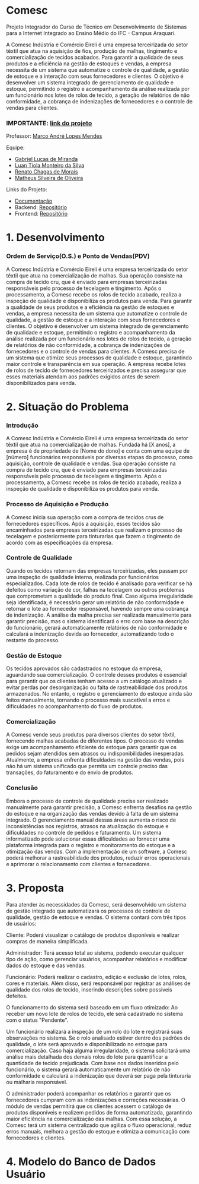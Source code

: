 # Comesc

Projeto Integrador do Curso de Técnico em Desenvolvimento de Sistemas para a Internet Integrado ao Ensino Médio do IFC - Campus Araquari.

A Comesc Indústria e Comércio Eireli é uma empresa terceirizada do setor têxtil que atua na aquisição de fios, produção de malhas, tingimento e comercialização de tecidos acabados. Para garantir a qualidade de seus produtos e a eficiência na gestão de estoques e vendas, a empresa necessita de um sistema que automatize o controle de qualidade, a gestão de estoque e a interação com seus fornecedores e clientes. O objetivo é desenvolver um sistema integrado de gerenciamento de qualidade e estoque, permitindo o registro e acompanhamento da análise realizada por um funcionário nos lotes de rolos de tecido, a geração de relatórios de não conformidade, a cobrança de indenizações de fornecedores e o controle de vendas para clientes.

### IMPORTANTE: [link do projeto](https://github.com/TCC-dos-guri/)

Professor: [Marco André Lopes Mendes](https://github.com/marrcandre)

Equipe:

- [Gabriel Lucas de Miranda](https://github.com/Gabz047)
- [Luan Tiola Monteiro da Silva](https://github.com/luansilva25)
- [Renato Chagas de Morais](https://github.com/renas-cm)
- [Matheus Silveira de Oliveira](https://github.com/mattusilveira)

Links do Projeto:

- [Documentação](https://github.com/TCC-dos-guri/Comesc_documentacao/)
- Backend: [Repositório](https://github.com/TCC-dos-guri/Comesc_Backend)
- Frontend: [Repositório](https://github.com/TCC-dos-guri/Comesc_Frontend)

# 1. Desenvolvimento

### Ordem de Serviço(O.S.) e Ponto de Vendas(PDV)

A Comesc Indústria e Comércio Eireli é uma empresa terceirizada do setor têxtil que atua na comercialização de malhas. Sua operação consiste na compra de tecido cru, que é enviado para empresas terceirizadas 
responsáveis pelo processo de tecelagem e tingimento. Após o processamento, a Comesc recebe os rolos de tecido acabado, realiza a inspeção de qualidade e disponibiliza os produtos para venda. Para garantir a 
qualidade de seus produtos e a eficiência na gestão de estoques e vendas, a empresa necessita de um sistema que automatize o controle de qualidade, a gestão de estoque e a interação com seus fornecedores e 
clientes. O objetivo é desenvolver um sistema integrado de gerenciamento de qualidade e estoque, permitindo o registro e acompanhamento da análise realizada por um funcionário nos lotes de rolos de tecido, a 
geração de relatórios de não conformidade, a cobrança de indenizações de fornecedores e o controle de vendas para clientes. A Comesc precisa de um sistema que otimize seus processos de qualidade e estoque, 
garantindo maior controle e transparência em sua operação. A empresa recebe lotes de rolos de tecido de fornecedores terceirizados e precisa assegurar que esses materiais atendam aos padrões exigidos antes de 
serem disponibilizados para venda.

# 2. Situação do Problema

### **Introdução**

A Comesc Indústria e Comércio Eireli é uma empresa terceirizada do setor têxtil que atua na comercialização de malhas. Fundada há [X anos], a empresa é de propriedade de [Nome do dono] e conta com uma equipe de 
[número] funcionários responsáveis por diversas etapas do processo, como aquisição, controle de qualidade e vendas. Sua operação consiste na compra de tecido cru, que é enviado para empresas terceirizadas 
responsáveis pelo processo de tecelagem e tingimento. Após o processamento, a Comesc recebe os rolos de tecido acabado, realiza a inspeção de qualidade e disponibiliza os produtos para venda.

### **Processo de Aquisição e Produção**

A Comesc inicia sua operação com a compra de tecidos crus de fornecedores específicos. Após a aquisição, esses tecidos são encaminhados para empresas terceirizadas que realizam o processo de tecelagem e 
posteriormente para tinturarias que fazem o tingimento de acordo com as especificações da empresa.

### **Controle de Qualidade**

Quando os tecidos retornam das empresas terceirizadas, eles passam por uma inspeção de qualidade interna, realizada por funcionários especializados. Cada lote de rolos de tecido é analisado para verificar se há 
defeitos como variação de cor, falhas na tecelagem ou outros problemas que comprometam a qualidade do produto final. Caso alguma irregularidade seja identificada, é necessário gerar um relatório de não 
conformidade e retornar o lote ao fornecedor responsável, havendo sempre uma cobrança de indenização. A análise da malha precisa ser realizada manualmente para garantir precisão, mas o sistema identificará o erro 
com base na descrição do funcionário, gerará automaticamente relatórios de não conformidade e calculará a indenização devida ao fornecedor, automatizando todo o restante do processo.

### **Gestão de Estoque**

Os tecidos aprovados são cadastrados no estoque da empresa, aguardando sua comercialização. O controle desses produtos é essencial para garantir que os clientes tenham acesso a um catálogo atualizado e evitar 
perdas por desorganização ou falta de rastreabilidade dos produtos armazenados. No entanto, o registro e gerenciamento do estoque ainda são feitos manualmente, tornando o processo mais suscetível a erros e 
dificuldades no acompanhamento do fluxo de produtos.

### **Comercialização**

A Comesc vende seus produtos para diversos clientes do setor têxtil, fornecendo malhas acabadas de diferentes tipos. O processo de vendas exige um acompanhamento eficiente do estoque para garantir que os pedidos 
sejam atendidos sem atrasos ou indisponibilidades inesperadas. Atualmente, a empresa enfrenta dificuldades na gestão das vendas, pois não há um sistema unificado que permita um controle preciso das transações, do 
faturamento e do envio de produtos.

### **Conclusão**

Embora o processo de controle de qualidade precise ser realizado manualmente para garantir precisão, a Comesc enfrenta desafios na gestão do estoque e na organização das vendas devido à falta de um sistema 
integrado. O gerenciamento manual dessas áreas aumenta o risco de inconsistências nos registros, atrasos na atualização do estoque e dificuldades no controle de pedidos e faturamento. Um sistema informatizado 
pode solucionar essas dificuldades ao fornecer uma plataforma integrada para o registro e monitoramento do estoque e a otimização das vendas. Com a implementação de um software, a Comesc 
poderá melhorar a rastreabilidade dos produtos, reduzir erros operacionais e aprimorar o relacionamento com clientes e fornecedores.

# 3. Proposta

Para atender às necessidades da Comesc, será desenvolvido um sistema de gestão integrado que automatizará os processos de controle de qualidade, gestão de estoque e vendas. O sistema contará com três tipos de usuários:

Cliente: Poderá visualizar o catálogo de produtos disponíveis e realizar compras de maneira simplificada.

Administrador: Terá acesso total ao sistema, podendo executar qualquer tipo de ação, como gerenciar usuários, acompanhar relatórios e modificar dados do estoque e das vendas.

Funcionário: Poderá realizar o cadastro, edição e exclusão de lotes, rolos, cores e materiais. Além disso, será responsável por registrar as análises de qualidade dos rolos de tecido, inserindo descrições sobre 
possíveis defeitos.

O funcionamento do sistema será baseado em um fluxo otimizado: Ao receber um novo lote de rolos de tecido, ele será cadastrado no sistema com o status "Pendente".

Um funcionário realizará a inspeção de um rolo do lote e registrará suas observações no sistema. Se o rolo analisado estiver dentro dos padrões de qualidade, o lote será aprovado e disponibilizado no estoque para 
comercialização. Caso haja alguma irregularidade, o sistema solicitará uma análise mais detalhada dos demais rolos do lote para quantificar a quantidade de tecido prejudicada. Com base nos dados inseridos pelo 
funcionário, o sistema gerará automaticamente um relatório de não conformidade e calculará a indenização que deverá ser paga pela tinturaria ou malharia responsável.

O administrador poderá acompanhar os relatórios e garantir que os fornecedores cumpram com as indenizações e correções necessárias. O módulo de vendas permitirá que os clientes acessem o catálogo de produtos 
disponíveis e realizem pedidos de forma automatizada, garantindo maior eficiência na comercialização das malhas. Com essa solução, a Comesc terá um sistema centralizado que agiliza o fluxo operacional, reduz 
erros manuais, melhora a gestão do estoque e otimiza a comunicação com fornecedores e clientes.

# 4. Modelo do Banco de Dados Usuário
